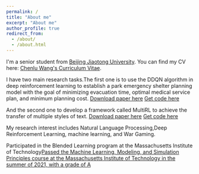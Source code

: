 ```yaml
---
permalink: /
title: "About me"
excerpt: "About me"
author_profile: true
redirect_from: 
  - /about/
  - /about.html
---
```

I'm a senior student from [Beijing Jiaotong University](https://www.bjtu.edu.cn/). 
You can find my CV here: [Chenlu Wang's Curriculum Vitae](../assets/Curriculum_Vitae.pdf).

I have two main research tasks.The first one is to use the DDQN algorithm in deep reinforcement learning to establish a park emergency shelter planning model with the goal of minimizing evacuation time, optimal medical service plan, and minimum planning cost.
[Download paper here](http://zmyqjdsj.github.io/files/paper2pdf)
[Get code here](http://github.com/zmyqjdsj/Park-Emergency-Refuge-Planning-Based-on-Double-DQN)

And the second one to develop a framework called MultiRL to achieve the transfer of multiple styles of text.
[Download paper here](http://zmyqjdsj.github.io/files/paper1.pdf)
[Get code here](http://github.com/zmyqjdsj/DualRL-3)

My research interest includes Natural Language Processing,Deep Reinforcement Learning, machine learning, and War Gaming.

Participated in the Blended Learning program at the Massachusetts Institute of Technology[Passed the Machine Learning, Modeling, and Simulation Principles course at the Massachusetts Institute of Technology in the summer of 2021, with a grade of A](https://xpro.mit.edu/certificate/4898183b-8bb6-475b-9a3d-487761744290/)

